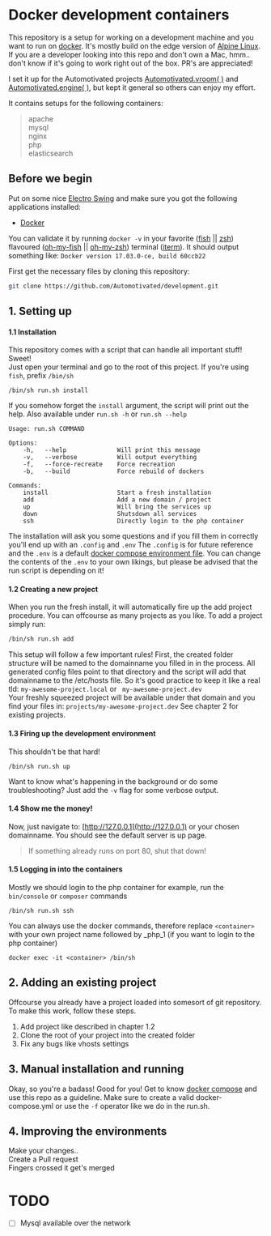 # Docker development containers
This repository is a setup for working on a development machine and you want to run on [docker](https://www.docker.com/). It's mostly build on the edge version of [Alpine Linux](https://alpinelinux.org/). 
If you are a developer looking into this repo and don't own a Mac, hmm.. don't know if it's going to work right out of the box. PR's are appreciated!

I set it up for the Automotivated projects [Automotivated.vroom( )](https://github.com/Automotivated/vroom) and [Automotivated.engine( )](https://github.com/Automotivated/engine), but kept it general so others can enjoy my effort.

It contains setups for the following containers:

> apache  
 mysql  
 nginx  
 php  
 elasticsearch

## Before we begin
Put on some nice [Electro Swing](https://www.youtube.com/watch?v=htbQgPh1DaA) and make sure you got the following applications installed:

- [Docker](https://www.docker.com/)

You can validate it by running `docker -v` in your favorite ([fish](https://fishshell.com/) || [zsh](http://www.zsh.org/)) flavoured ([oh-my-fish](https://github.com/oh-my-fish/oh-my-fish) || [oh-my-zsh](https://github.com/robbyrussell/oh-my-zsh)) terminal ([iterm](https://www.iterm2.com/)).
It should output something like: `Docker version 17.03.0-ce, build 60ccb22`

First get the necessary files by cloning this repository:
```sh
git clone https://github.com/Automotivated/development.git
```

## 1. Setting up
#### 1.1 Installation
This repository comes with a script that can handle all important stuff! Sweet!  
Just open your terminal and go to the root of this project. If you're using `fish`, prefix `/bin/sh`

`/bin/sh run.sh install`

If you somehow forget the `install` argument, the script will print out the help. Also available under `run.sh -h` or `run.sh --help`

```
Usage: run.sh COMMAND

Options:
    -h,   --help              Will print this message
    -v,   --verbose           Will output everything
    -f,   --force-recreate    Force recreation
    -b,   --build             Force rebuild of dockers

Commands:
    install                   Start a fresh installation
    add                       Add a new domain / project
    up                        Will bring the services up
    down                      Shutsdown all services
    ssh                       Directly login to the php container
```
The installation will ask you some questions and if you fill them in correctly you'll end up with an `.config` and `.env`
The `.config` is for future reference and the `.env` is a default [docker compose environment file](https://docs.docker.com/compose/environment-variables/#the-env-file).
You can change the contents of the `.env` to your own likings, but please be advised that the run script is depending on it!

#### 1.2 Creating a new project
When you run the fresh install, it will automatically fire up the add project procedure. You can offcourse as many projects as you like. To add a project simply run:
```sh
/bin/sh run.sh add
```
This setup will follow a few important rules! First, the created folder structure will be named to the domainname you filled in in the process.
All generated config files point to that directory and the script will add that domainname to the /etc/hosts file. So it's good practice to keep it like a real tld: `my-awesome-project.local` or ` my-awesome-project.dev`  
Your freshly squeezed project will be available under that domain and you find your files in: `projects/my-awesome-project.dev` See chapter 2 for existing projects.

#### 1.3 Firing up the development environment
This shouldn't be that hard!

```
/bin/sh run.sh up
```

Want to know what's happening in the background or do some troubleshooting? Just add the `-v` flag for some verbose output.

#### 1.4 Show me the money!

Now, just navigate to: [http://127.0.0.1](http://127.0.0.1) or your chosen domainname. You should see the default server is up page.
> If something already runs on port 80, shut that down!

#### 1.5 Logging in into the containers
Mostly we should login to the php container for example, run the `bin/console` or `composer` commands  
```
/bin/sh run.sh ssh
```

You can always use the docker commands, therefore replace `<container>` with your own project name followed by _php_1 (if you want to login to the php container)

```
docker exec -it <container> /bin/sh
```

## 2. Adding an existing project
Offcourse you already have a project loaded into somesort of git repository. To make this work, follow these steps.

1. Add project like described in chapter 1.2
2. Clone the root of your project into the created folder
3. Fix any bugs like vhosts settings

## 3. Manual installation and running
Okay, so you're a badass! Good for you! Get to know [docker compose](https://docs.docker.com/compose/) and use this repo as a guideline.
Make sure to create a valid docker-compose.yml or use the `-f` operator like we do in the run.sh.

## 4. Improving the environments
Make your changes..  
Create a Pull request  
Fingers crossed it get's merged

# TODO
- [ ] Mysql available over the network
